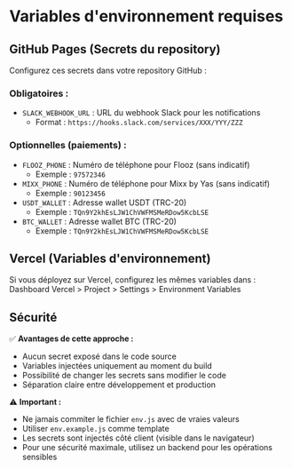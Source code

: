 # Variables d'environnement requises

## GitHub Pages (Secrets du repository)

Configurez ces secrets dans votre repository GitHub :

### Obligatoires :
- `SLACK_WEBHOOK_URL` : URL du webhook Slack pour les notifications
  - Format : `https://hooks.slack.com/services/XXX/YYY/ZZZ`

### Optionnelles (paiements) :
- `FLOOZ_PHONE` : Numéro de téléphone pour Flooz (sans indicatif)
  - Exemple : `97572346`
- `MIXX_PHONE` : Numéro de téléphone pour Mixx by Yas (sans indicatif)
  - Exemple : `90123456`
- `USDT_WALLET` : Adresse wallet USDT (TRC-20)
  - Exemple : `TQn9Y2khEsLJW1ChVWFMSMeRDow5KcbLSE`
- `BTC_WALLET` : Adresse wallet BTC (TRC-20)
  - Exemple : `TQn9Y2khEsLJW1ChVWFMSMeRDow5KcbLSE`

## Vercel (Variables d'environnement)

Si vous déployez sur Vercel, configurez les mêmes variables dans :
Dashboard Vercel > Project > Settings > Environment Variables

## Sécurité

✅ **Avantages de cette approche :**
- Aucun secret exposé dans le code source
- Variables injectées uniquement au moment du build
- Possibilité de changer les secrets sans modifier le code
- Séparation claire entre développement et production

⚠️ **Important :**
- Ne jamais commiter le fichier `env.js` avec de vraies valeurs
- Utiliser `env.example.js` comme template
- Les secrets sont injectés côté client (visible dans le navigateur)
- Pour une sécurité maximale, utilisez un backend pour les opérations sensibles